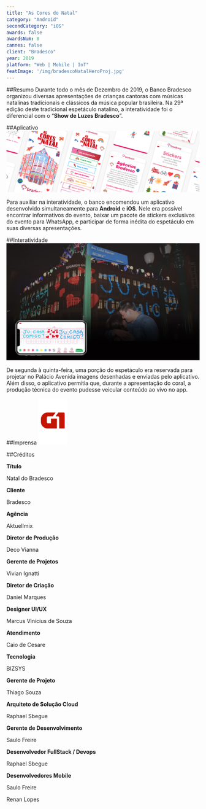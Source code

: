 ```yaml
---
title: "As Cores do Natal"
category: "Android"
secondCategory: "iOS"
awards: false
awardsNum: 0
cannes: false
client: "Bradesco"
year: 2019
platform: "Web | Mobile | IoT"
featImage: '/img/bradescoNatalHeroProj.jpg'
---
```

##Resumo
Durante todo o mês de Dezembro de 2019, o Banco Bradesco organizou diversas apresentações de crianças cantoras com músicas natalinas tradicionais e clássicos da música popular brasileira. Na 29ª edição deste tradicional espetáculo natalino, a interatividade foi o diferencial com o “**Show de Luzes Bradesco**”.

##Aplicativo
![](/img/AppNatalBraOverview.png)

Para auxiliar na interatividade, o banco encomendou um aplicativo desenvolvido simultaneamente para **Android** e **iOS**. Nele era possível encontrar informativos do evento, baixar um pacote de stickers exclusivos do evento para WhatsApp, e participar de forma inédita do espetáculo em suas diversas apresentações.

##Interatividade
![](/img/bradescoNatalProposal.jpg)


De segunda à quinta-feira, uma porção do espetáculo era reservada para projetar no Palácio Avenida imagens desenhadas e enviadas pelo aplicativo. Além disso, o aplicativo permitia que, durante a apresentação do coral, a produção técnica do evento pudesse veicular conteúdo ao vivo no app.

##Imprensa
[![G1](/img/g1.png)](https://g1.globo.com/pr/parana/especial-publicitario/bradesco/noticia/2019/12/03/natal-do-bradesco-abre-as-janelas-para-um-futuro-de-cor-e-esperanca.ghtml) 


##Créditos

**Título**

Natal do Bradesco

**Cliente**

Bradesco

**Agência**

Aktuellmix

**Diretor de Produção**

Deco Vianna

**Gerente de Projetos**

Vivian Ignatti

**Diretor de Criação**

Daniel Marques

**Designer UI/UX**

Marcus Vinícius de Souza

**Atendimento**

Caio de Cesare

**Tecnologia**

BIZSYS

**Gerente de Projeto**

Thiago Souza

**Arquiteto de Solução Cloud**

Raphael Sbegue

**Gerente de Desenvolvimento**

Saulo Freire

**Desenvolvedor FullStack / Devops**

Raphael Sbegue

**Desenvolvedores Mobile**

Saulo Freire

Renan Lopes